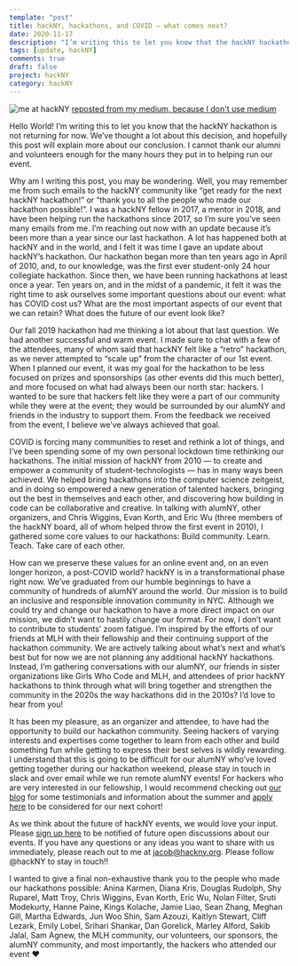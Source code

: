 ```yaml
---
template: "post"
title: hackNY, hackathons, and COVID – what comes next?
date: 2020-11-17
description: "I’m writing this to let you know that the hackNY hackathon is not returning for now."
tags: [update, hackNY]
comments: true
draft: false
project: hackNY
category: hackNY
---
```


![me at hackNY](https://miro.medium.com/max/1400/1*Af3hDoYQgz6VqHZvLW1p3w.png)
[reposted from my medium, because I don't use medium](https://jaronoff45.medium.com/hackny-hackathons-and-covid-what-comes-next-1f28ae9945b3)

Hello World! I’m writing this to let you know that the hackNY hackathon is not returning for now. We’ve thought a lot about this decision, and hopefully this post will explain more about our conclusion. I cannot thank our alumni and volunteers enough for the many hours they put in to helping run our event.

Why am I writing this post, you may be wondering. Well, you may remember me from such emails to the hackNY community like “get ready for the next hackNY hackathon!” or “thank you to all the people who made our hackathon possible!”. I was a hackNY fellow in 2017, a mentor in 2018, and have been helping run the hackathons since 2017, so I’m sure you’ve seen many emails from me. I’m reaching out now with an update because it’s been more than a year since our last hackathon. A lot has happened both at hackNY and in the world, and I felt it was time I gave an update about hackNY’s hackathon. Our hackathon began more than ten years ago in April of 2010, and, to our knowledge, was the first ever student-only 24 hour collegiate hackathon. Since then, we have been running hackathons at least once a year. Ten years on, and in the midst of a pandemic, it felt it was the right time to ask ourselves some important questions about our event: what has COVID cost us? What are the most important aspects of our event that we can retain? What does the future of our event look like?

Our fall 2019 hackathon had me thinking a lot about that last question. We had another successful and warm event. I made sure to chat with a few of the attendees, many of whom said that hackNY felt like a “retro” hackathon, as we never attempted to “scale up” from the character of our 1st event. When I planned our event, it was my goal for the hackathon to be less focused on prizes and sponsorships (as other events did this much better), and more focused on what had always been our north star: hackers. I wanted to be sure that hackers felt like they were a part of our community while they were at the event; they would be surrounded by our alumNY and friends in the industry to support them. From the feedback we received from the event, I believe we’ve always achieved that goal.

COVID is forcing many communities to reset and rethink a lot of things, and I’ve been spending some of my own personal lockdown time rethinking our hackathons. The initial mission of hackNY from 2010 — to create and empower a community of student-technologists — has in many ways been achieved. We helped bring hackathons into the computer science zeitgeist, and in doing so empowered a new generation of talented hackers, bringing out the best in themselves and each other, and discovering how building in code can be collaborative and creative. In talking with alumNY, other organizers, and Chris Wiggins, Evan Korth, and Eric Wu (three members of the hackNY board, all of whom helped throw the first event in 2010), I gathered some core values to our hackathons: Build community. Learn. Teach. Take care of each other.

How can we preserve these values for an online event and, on an even longer horizon, a post-COVID world? hackNY is in a transformational phase right now. We’ve graduated from our humble beginnings to have a community of hundreds of alumNY around the world. Our mission is to build an inclusive and responsible innovation community in NYC. Although we could try and change our hackathon to have a more direct impact on our mission, we didn’t want to hastily change our format. For now, I don’t want to contribute to students’ zoom fatigue. I’m inspired by the efforts of our friends at MLH with their fellowship and their continuing support of the hackathon community. We are actively talking about what’s next and what’s best but for now we are not planning any additional hackNY hackathons. Instead, I’m gathering conversations with our alumNY, our friends in sister organizations like Girls Who Code and MLH, and attendees of prior hackNY hackathons to think through what will bring together and strengthen the community in the 2020s the way hackathons did in the 2010s? I’d love to hear from you!

It has been my pleasure, as an organizer and attendee, to have had the opportunity to build our hackathon community. Seeing hackers of varying interests and expertises come together to learn from each other and build something fun while getting to express their best selves is wildly rewarding. I understand that this is going to be difficult for our alumNY who’ve loved getting together during our hackathon weekend, please stay in touch in slack and over email while we run remote alumNY events! For hackers who are very interested in our fellowship, I would recommend checking out [our blog](https://medium.com/hackny) for some testimonials and information about the summer and [apply here](https://hackny.org/fellows-program) to be considered for our next cohort!

As we think about the future of hackNY events, we would love your input. Please [sign up here](https://hackny.typeform.com/to/yXpBfzwM) to be notified of future open discussions about our events. If you have any questions or any ideas you want to share with us immediately, please reach out to me at jacob@hackny.org. Please follow @hackNY to stay in touch!!

I wanted to give a final non-exhaustive thank you to the people who made our hackathons possible: Anina Karmen, Diana Kris, Douglas Rudolph, Shy Ruparel, Matt Troy, Chris Wiggins, Evan Korth, Eric Wu, Nolan Filter, Sruti Modekurty, Hanne Paine, Kings Kolache, Jamie Liao, Sean Zhang, Meghan Gill, Martha Edwards, Jun Woo Shin, Sam Azouzi, Kaitlyn Stewart, Cliff Lezark, Emily Lobel, Srihari Shankar, Dan Gorelick, Marley Alford, Sakib Jalal, Sam Agnew, the MLH community, our volunteers, our sponsors, the alumNY community, and most importantly, the hackers who attended our event ❤

